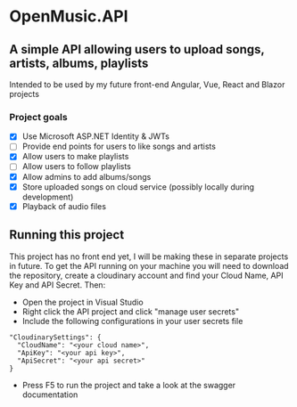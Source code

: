 # OpenMusic.API

## A simple API allowing users to upload songs, artists, albums, playlists
Intended to be used by my future front-end Angular, Vue, React and Blazor projects

### Project goals
- [x] Use Microsoft ASP.NET Identity & JWTs
- [ ] Provide end points for users to like songs and artists
- [x] Allow users to make playlists
- [ ] Allow users to follow playlists
- [x] Allow admins to add albums/songs
- [x] Store uploaded songs on cloud service (possibly locally during development)
- [x] Playback of audio files

## Running this project
This project has no front end yet, I will be making these in separate projects in future. 
To get the API running on your machine you will need to download the repository, create a cloudinary account and find your Cloud Name, API Key and API Secret. Then:
- Open the project in Visual Studio
- Right click the API project and click "manage user secrets"
- Include the following configurations in your user secrets file
```
"CloudinarySettings": {
  "CloudName": "<your cloud name>",
  "ApiKey": "<your api key>",
  "ApiSecret": "<your api secret>"
}
```
- Press F5 to run the project and take a look at the swagger documentation
